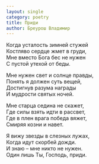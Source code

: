 ```yaml
---
layout: single
category: poetry
title: Приди
author: Бреурош Владимир
---
```


Когда усталость зимней стужей  
Костляво сердце жмет в груди,  
Мне вместо Бога бес не нужен  
С пустой утехой от беды.  

Мне нужен свет и солнце правды,  
Понять я должен суть вещей,  
Достигнув разума награды  
И мудрости святых ночей.  

Мне старца седина не скажет,  
Где силы взять идти в рассвет,  
Где в плен врага победа вяжет,  
Смиряя козни и навет.  

Я вижу звезды в слезных лужах,  
Когда идут скорбей дожди.  
И знаю – мне никто не нужен.  
Один лишь Ты, Господь, приди.  
